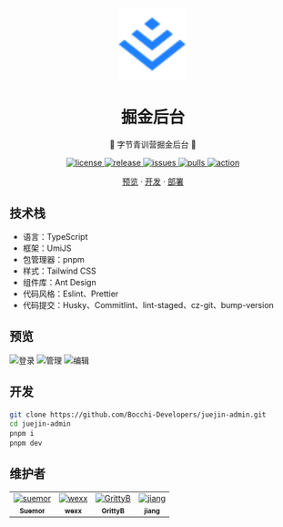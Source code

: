 <p align="center">
  <a href="https://github.com/Bocchi-Developers/juejin">
    <img src="./public/logo.svg" width="120" alt="juejin">
  </a>
</p>

<div align="center">

#

</div>

<div align="center">

# 掘金后台

🎉 字节青训营掘金后台 🎉

</div>

<div align="center">

</div>

<p align="center">
  <a href="https://raw.githubusercontent.com/bocchi-Developers/juejin-admin/master/LICENSE">
    <img src="https://img.shields.io/github/license/bocchi-Developers/juejin-admin" alt="license">
  </a>
  <a href="https://github.com/bocchi-Developers/juejin-admin/releases">
    <img src="https://img.shields.io/github/v/release/bocchi-Developers/juejin-admin?color=blueviolet&include_prereleases" alt="release">
  </a>
  <a href="https://github.com/bocchi-Developers/juejin-admin/issues">
    <img src="https://img.shields.io/github/issues/bocchi-Developers/juejin-admin.svg" alt="issues">
  </a>
   <a href="https://github.com/bocchi-Developers/juejin-admin/pulls">
    <img src="https://img.shields.io/github/issues-pr/bocchi-Developers/juejin-admin.svg" alt="pulls">
  </a>
    <a href="https://github.com/bocchi-Developers/juejin-admin/actions">
    <img src="https://github.com/bocchi-Developers/juejin-admin/workflows/Build/badge.svg" alt="action">
  </a>
</p>

<p align="center">
  <a href="https://admin-juejin.suemor.com" target='_blank'>预览</a>
  ·
  <a href="https://github.com/Bocchi-Developers/juejin-admin#%E5%BC%80%E5%8F%91">开发</a>
  ·
  <a href="https://github.com/Bocchi-Developers/juejin-admin#%E9%83%A8%E7%BD%B2">部署</a>
</p>

## 技术栈

- 语言：TypeScript
- 框架：UmiJS
- 包管理器：pnpm
- 样式：Tailwind CSS
- 组件库：Ant Design
- 代码风格：Eslint、Prettier
- 代码提交：Husky、Commitlint、lint-staged、cz-git、bump-version

## 预览

![登录](https://cdn.jsdelivr.net/gh/suemor233/static@main/img/juejin-admin3.jpg)
![管理](https://cdn.jsdelivr.net/gh/suemor233/static@main/img/juejin-admin1.jpg)
![编辑](https://cdn.jsdelivr.net/gh/suemor233/static@main/img/juejin-admin2.jpg)

## 开发

```bash
git clone https://github.com/Bocchi-Developers/juejin-admin.git
cd juejin-admin
pnpm i
pnpm dev
```

## 维护者

<table>
  <tbody>
        <tr>
          <td align="center">
            <a href="https://github.com/suemor233">
              <img
                src="https://avatars.githubusercontent.com/u/89030875?v=4?s=100"
                width="100px;"
                alt="suemor"
              />
              <br />
              <sub>
                <b>Suemor</b>
              </sub>
            </a>
          </td>
          <td align="center">
            <a href="https://github.com/wexx-1415">
              <img
                src="https://avatars.githubusercontent.com/u/84394673?v=4?s=100"
                width="100px;"
                alt="wexx"
              />
              <br />
              <sub>
                <b>wexx</b>
              </sub>
            </a>
          </td>
            <td align="center">
            <a href="https://github.com/GrittyB">
              <img
                src="https://avatars.githubusercontent.com/u/74409416?v=4?s=100"
                width="100px;"
                alt="GrittyB"
              />
              <br />
              <sub>
                <b>GrittyB</b>
              </sub>
            </a>
          </td>
          </td>
            <td align="center">
            <a href="https://github.com/JIANG-2qzz">
              <img
                src="https://avatars.githubusercontent.com/u/122739391?v=4?s=100"
                width="100px;"
                alt="jiang"
              />
              <br />
              <sub>
                <b>jiang</b>
              </sub>
            </a>
          </td>
        </tr>
  </tbody>
</table>

